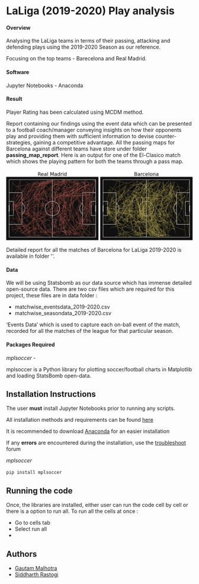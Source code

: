
# LaLiga (2019-2020) Play analysis

#### Overview

Analysing the LaLiga teams in terms of their passing, attacking and defending plays using the 2019-2020 Season as our reference.

Focusing on the top teams - Barecelona and Real Madrid.  

#### Software 
Jupyter Notebooks - Anaconda 


#### Result

Player Rating has been calculated using MCDM method.

Report containing our findings using the event data which can be presented to a football coach/manager conveying insights on how their opponents play and providing them with sufficient information to devise counter-strategies, gaining a competitive advantage. All the passing maps for Barcelona against different teams have store under folder **passing_map_report**. Here is an output for one of the El-Clasico match which shows the playing pattern for both the teams through a pass map.

![](Images/generatingPassMaps.png)

Detailed report for all the matches of Barcelona for LaLiga 2019-2020 is available in folder ''. 

#### Data
We will be using Statsbomb as our data source which has immense detailed open-source data. There are two csv files which are required for this project, these files are in data folder :
- matchwise_eventsdata_2019-2020.csv
- matchwise_seasondata_2019-2020.csv

‘Events Data’ which is used to capture each on-ball event of the match, recorded for all the matches of the league for that particular season.  

#### Packages Required

*mplsoccer* - 

mplsoccer is a Python library for plotting soccer/football charts in Matplotlib and loading StatsBomb open-data.

## Installation Instructions
The user **must**  install Jupyter Notebooks prior to running any scripts.

All installation methods and requirements can be found [here](https://docs.jupyter.org/en/latest/install/notebook-classic.html#:~:text=Jupyter%20installation%20requires%20Python%203.3,%2C%20pip%2C%20instead%20of%20Anaconda.)

It is recommended to download [Anaconda](https://www.anaconda.com/products/distribution) for an easier installation

If any **errors** are encountered during the installation, use the [troubleshoot](https://docs.anaconda.com/anaconda/user-guide/troubleshooting/) forum


*mplsoccer*

`pip install mplsoccer`

## Running the code
Once, the libraries are installed, either user can run the code cell by cell or there is a option to run all.
To run all the cells at once :
- Go to cells tab
- Select run all
- 
## Authors

- [Gautam Malhotra](https://github.com/Malhotra-G)
- [Siddharth Rastogi](https://github.com/Sid-rastogi)

